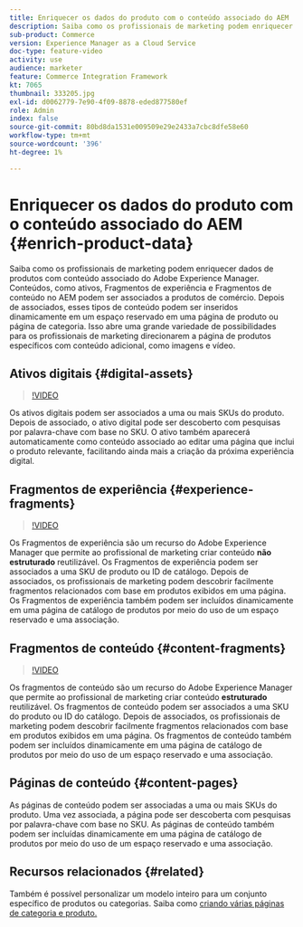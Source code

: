 ```yaml
---
title: Enriquecer os dados do produto com o conteúdo associado do AEM
description: Saiba como os profissionais de marketing podem enriquecer dados de produtos com conteúdo associado do Adobe Experience Manager adicionando dinamicamente conteúdo de marketing às páginas de produtos. Isso abre uma grande variedade de possibilidades para os profissionais de marketing direcionarem páginas de produtos específicas com conteúdo adicional, como imagens e vídeo.
sub-product: Commerce
version: Experience Manager as a Cloud Service
doc-type: feature-video
activity: use
audience: marketer
feature: Commerce Integration Framework
kt: 7065
thumbnail: 333205.jpg
exl-id: d0062779-7e90-4f09-8878-eded877580ef
role: Admin
index: false
source-git-commit: 80bd8da1531e009509e29e2433a7cbc8dfe58e60
workflow-type: tm+mt
source-wordcount: '396'
ht-degree: 1%

---
```



# Enriquecer os dados do produto com o conteúdo associado do AEM {#enrich-product-data}

Saiba como os profissionais de marketing podem enriquecer dados de produtos com conteúdo associado do Adobe Experience Manager. Conteúdos, como ativos, Fragmentos de experiência e Fragmentos de conteúdo no AEM podem ser associados a produtos de comércio. Depois de associados, esses tipos de conteúdo podem ser inseridos dinamicamente em um espaço reservado em uma página de produto ou página de categoria. Isso abre uma grande variedade de possibilidades para os profissionais de marketing direcionarem a página de produtos específicos com conteúdo adicional, como imagens e vídeo.

## Ativos digitais {#digital-assets}

>[!VIDEO](https://video.tv.adobe.com/v/3447314/?quality=12&learn=on&captions=por_br)

Os ativos digitais podem ser associados a uma ou mais SKUs do produto. Depois de associado, o ativo digital pode ser descoberto com pesquisas por palavra-chave com base no SKU. O ativo também aparecerá automaticamente como conteúdo associado ao editar uma página que inclui o produto relevante, facilitando ainda mais a criação da próxima experiência digital.

## Fragmentos de experiência {#experience-fragments}

>[!VIDEO](https://video.tv.adobe.com/v/343341/?quality=12&learn=on&captions=por_br)

Os Fragmentos de experiência são um recurso do Adobe Experience Manager que permite ao profissional de marketing criar conteúdo **não estruturado** reutilizável. Os Fragmentos de experiência podem ser associados a uma SKU de produto ou ID de catálogo. Depois de associados, os profissionais de marketing podem descobrir facilmente fragmentos relacionados com base em produtos exibidos em uma página. Os Fragmentos de experiência também podem ser incluídos dinamicamente em uma página de catálogo de produtos por meio do uso de um espaço reservado e uma associação.

## Fragmentos de conteúdo {#content-fragments}

>[!VIDEO](https://video.tv.adobe.com/v/3452162/?quality=12&learn=on&captions=por_br)

Os fragmentos de conteúdo são um recurso do Adobe Experience Manager que permite ao profissional de marketing criar conteúdo **estruturado** reutilizável. Os fragmentos de conteúdo podem ser associados a uma SKU do produto ou ID do catálogo. Depois de associados, os profissionais de marketing podem descobrir facilmente fragmentos relacionados com base em produtos exibidos em uma página. Os fragmentos de conteúdo também podem ser incluídos dinamicamente em uma página de catálogo de produtos por meio do uso de um espaço reservado e uma associação.

## Páginas de conteúdo {#content-pages}

As páginas de conteúdo podem ser associadas a uma ou mais SKUs do produto. Uma vez associada, a página pode ser descoberta com pesquisas por palavra-chave com base no SKU. As páginas de conteúdo também podem ser incluídas dinamicamente em uma página de catálogo de produtos por meio do uso de um espaço reservado e uma associação.


## Recursos relacionados {#related}

Também é possível personalizar um modelo inteiro para um conjunto específico de produtos ou categorias. Saiba como [criando várias páginas de categoria e produto.](/help/commerce-cloud/cif-storefront/authoring/multi-template-usage.md)
